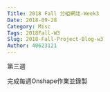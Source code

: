 ```yaml
---
Title: 2018 Fall 分組網誌-Week3
Date: 2018-09-28
Category: Misc
Tags: 2018Fall-W3
Slug: 2018-Fall-Project-Blog-w3
Author: 40623121
---
```


第三週

<!-- PELICAN_END_SUMMARY -->

完成每週Onshape作業並錄製

